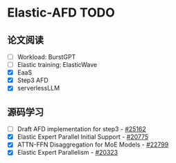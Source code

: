 # Elastic-AFD TODO

## 论文阅读

- [ ] Workload: BurstGPT
- [ ] Elastic training: ElasticWave
- [x] EaaS
- [x] Step3 AFD
- [x] serverlessLLM

## 源码学习

- [ ] Draft AFD implementation for step3 - [#25162](https://github.com/vllm-project/vllm/pull/25162)
- [x] Elastic Expert Parallel Initial Support - [#20775](https://github.com/vllm-project/vllm/pull/20775)
- [x] ATTN-FFN Disaggregation for MoE Models - [#22799](https://github.com/vllm-project/vllm/issues/22799)
- [x] Elastic Expert Parallelism - [#20323](https://github.com/vllm-project/vllm/issues/20323)
